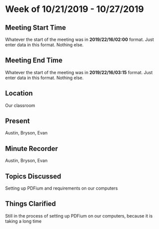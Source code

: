 # Week of 10/21/2019 - 10/27/2019

## Meeting Start Time

Whatever the start of the meeting was in **2019/22/16/02:00** format. Just enter data in this format. Nothing else.

## Meeting End Time

Whatever the start of the meeting was in **2019/22/16/03:15** format. Just enter data in this format. Nothing else.

## Location

Our classroom

## Present

Austin, Bryson, Evan

## Minute Recorder

Austin, Bryson, Evan

## Topics Discussed

Setting up PDFium and requirements on our computers

## Things Clarified

Still in the process of setting up PDFium on our computers, because it is taking a long time
